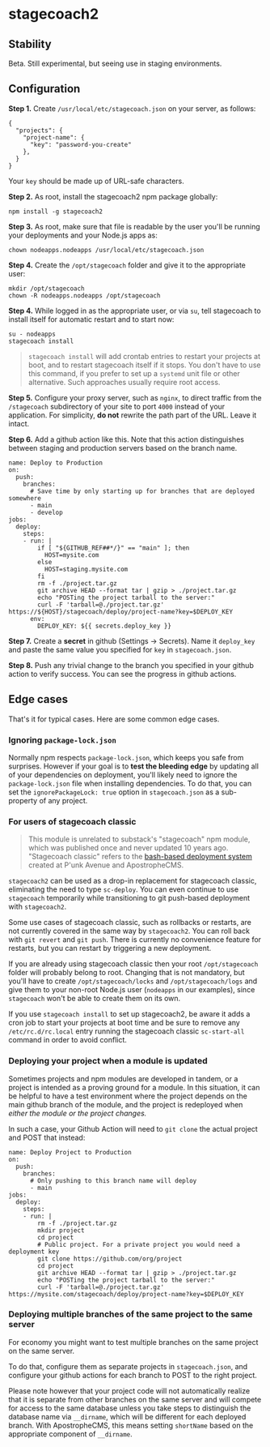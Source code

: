 # stagecoach2

## Stability

Beta. Still experimental, but seeing use in staging environments.

## Configuration

**Step 1.** Create `/usr/local/etc/stagecoach.json` on your server, as follows:

```
{
  "projects": {
    "project-name": {      
      "key": "password-you-create"
    },
  }
}
```

Your `key` should be made up of URL-safe characters.

**Step 2.** As root, install the stagecoach2 npm package globally:

```
npm install -g stagecoach2
```

**Step 3.** As root, make sure that file is readable by the user you'll be running your deployments and your Node.js apps as:

```
chown nodeapps.nodeapps /usr/local/etc/stagecoach.json
```

**Step 4.** Create the `/opt/stagecoach` folder and give it to the appropriate user:

```
mkdir /opt/stagecoach
chown -R nodeapps.nodeapps /opt/stagecoach
```

**Step 4.** While logged in as the appropriate user, or via `su`, tell stagecoach to install itself for automatic restart and to start now:

```
su - nodeapps
stagecoach install
```

> `stagecoach install` will add crontab entries to restart your projects at boot, and to restart stagecoach itself if it stops. You don't have to use this command, if you prefer to set up a `systemd` unit file or other alternative. Such approaches usually require root access.

**Step 5.** Configure your proxy server, such as `nginx`, to direct traffic from the `/stagecoach` subdirectory of your site to port `4000` instead of your application. For simplicity, **do not** rewrite the path part of the URL. Leave it intact.

**Step 6.** Add a github action like this. Note that this action distinguishes between staging and production servers based on the branch name.

```
name: Deploy to Production
on:
  push:
    branches:
      # Save time by only starting up for branches that are deployed somewhere
      - main
      - develop
jobs:
  deploy:
    steps:
    - run: |
        if [ "${GITHUB_REF##*/}" == "main" ]; then
          HOST=mysite.com
        else
          HOST=staging.mysite.com
        fi
        rm -f ./project.tar.gz
        git archive HEAD --format tar | gzip > ./project.tar.gz
        echo "POSTing the project tarball to the server:"
        curl -F 'tarball=@./project.tar.gz' https://${HOST}/stagecoach/deploy/project-name?key=$DEPLOY_KEY
      env:
        DEPLOY_KEY: ${{ secrets.deploy_key }}
```

**Step 7.** Create a **secret** in github (Settings -> Secrets). Name it `deploy_key` and paste the same value you specified for `key` in `stagecoach.json`.

**Step 8.** Push any trivial change to the branch you specified in your github action to verify success. You can see the progress in github actions.

## Edge cases

That's it for typical cases. Here are some common edge cases.

### Ignoring `package-lock.json`

Normally npm respects `package-lock.json`, which keeps you safe from surprises. However if your goal is to **test the bleeding edge** by updating all of your dependencies on deployment, you'll likely need to ignore the `package-lock.json` file when installing dependencies. To do that, you can set the `ignorePackageLock: true` option in `stagecoach.json` as a sub-property of any project.

### For users of stagecoach classic

> This module is unrelated to substack's "stagecoach" npm module, which was published once and never updated 10 years ago. "Stagecoach classic" refers to the [bash-based deployment system](https://github.com/apostrophecms/stagecoach) created at P'unk Avenue and ApostropheCMS.

`stagecoach2` can be used as a drop-in replacement for stagecoach classic, eliminating the need to type `sc-deploy`. You can even continue to use `stagecoach` temporarily while transitioning to git push-based deployment with `stagecoach2`.

Some use cases of stagecoach classic, such as rollbacks or restarts, are not currently covered in the same way by `stagecoach2`. You can roll back with `git revert` and `git push`. There is currently no convenience feature for restarts, but you can restart by triggering a new deployment.

If you are already using stagecoach classic then your root `/opt/stagecoach` folder will probably belong to root. Changing that is not mandatory, but you'll have to create `/opt/stagecoach/locks` and `/opt/stagecoach/logs` and give them to your non-root Node.js user (`nodeapps` in our examples), since `stagecoach` won't be able to create them on its own.

If you use `stagecoach install` to set up stagecoach2, be aware it adds a cron job to start your projects at boot time and be sure to remove any `/etc/rc.d/rc.local` entry running the stagecoach classic `sc-start-all` command in order to avoid conflict.

### Deploying your project when a module is updated

Sometimes projects and npm modules are developed in tandem, or a project is intended as a proving ground for a module. In this situation, it can be helpful to have a test environment where the project depends on the main github branch of the module, and the project is redeployed when *either the module or the project changes.*

In such a case, your Github Action will need to `git clone` the actual project and POST that instead:

```
name: Deploy Project to Production
on:
  push:
    branches:
      # Only pushing to this branch name will deploy
      - main
jobs:
  deploy:
    steps:
    - run: |
        rm -f ./project.tar.gz
        mkdir project
        cd project
        # Public project. For a private project you would need a deployment key
        git clone https://github.com/org/project
        cd project
        git archive HEAD --format tar | gzip > ./project.tar.gz
        echo "POSTing the project tarball to the server:"
        curl -F 'tarball=@./project.tar.gz' https://mysite.com/stagecoach/deploy/project-name?key=$DEPLOY_KEY
```

### Deploying multiple branches of the same project to the same server

For economy you might want to test multiple branches on the same project on the same server.

To do that, configure them as separate projects in `stagecoach.json`, and configure your github actions for each branch to POST to the right project.

Please note however that your project code will not automatically realize that it is separate from other branches on the same server and will compete for access to the same database unless you take steps to distinguish the database name via `__dirname`, which will be different for each deployed branch. With ApostropheCMS, this means setting `shortName` based on the appropriate component of `__dirname`.
